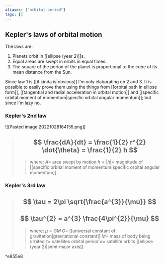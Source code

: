 ```yaml
---
aliases: ["orbital period"]
tags: []
---
```


## Kepler's laws of orbital motion

The laws are:
1) Planets orbit in [[ellipse (year 2)]]s.
2) Equal areas are swept in orbits in equal times.
3) The square of the period of the planet is proportional to the cube of its mean distance from the Sun.

Since law 1 is [[it kinda is|obvious]] I'm only elaborating on 2 and 3. It is possible to easily prove them using the things from [[orbital path in ellipse form]], [[tangential and radial acceleration in orbital motion]] and [[specific orbital moment of momentum|specific orbital angular momentum]]; but since I'm lazy no.

### Kepler's 2nd law

![[Pasted image 20221028164155.png]]

> ## $$ \frac{dA}{dt} = \frac{1}{2} r^{2} \dot{\theta} = \frac{1}{2} h $$ 
>> where:
>> $A=$ area swept by motion
>> $h=|h|=$ magnitude of [[specific orbital moment of momentum|specific orbital angular momentum]]

### Kepler's 3rd law

> ## $$ \tau = 2\pi \sqrt{\frac{a^{3}}{\mu}} $$ 
> ## $$ \tau^{2} = a^{3} \frac{4\pi^{2}}{\mu} $$ 
>> where:
>> $\mu=GM$ 
>> $G=$ [[universal constant of gravitation|gravitational constant]]
>> $M=$ mass of body being orbited
>> $\tau=$ satellites orbital period
>> $a=$ satellite orbits [[ellipse (year 2)|semi-major axis]]

^e855e8

